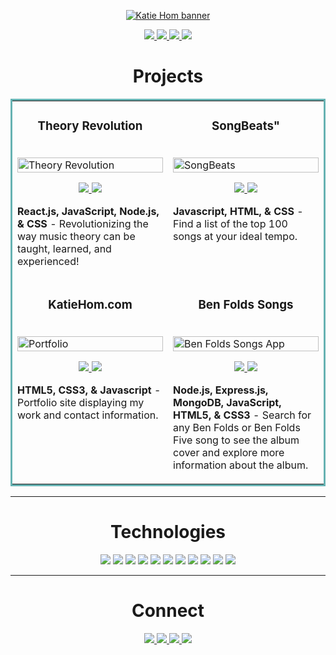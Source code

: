 <p align="center">
  <a href="https://katiehom.netlify.app/" target="_blank" rel="noreferrer"><img src="https://user-images.githubusercontent.com/52755177/167436226-789e3401-1a74-4e71-b6fe-a319fd30c02f.png" alt="Katie Hom banner"></a>
</p>

<p align="center">
  <a href="https://katiehom.netlify.app" target="_blank">
    <img src="https://img.shields.io/static/v1?label=|&message=WEBSITE&color=c90c64&style=plastic&logo=react&logo-color=white"/>
  </a>
  <a href="https://www.linkedin.com/in/katiehom/" target="_blank">
    <img src="https://img.shields.io/static/v1?label=|&message=LINKED-IN&color=1f1591&style=plastic&logo=linkedin&logo-color=white"/>
  </a>
  <a href="https://twitter.com/katiehom" target="_blank">
    <img src="https://img.shields.io/static/v1?label=|&message=TWITTER&color=c90c64&style=plastic&logo=twitter&logo-color=white"/>
  </a>
  <a href="https://angel.co/u/katie-hom" target="_blank">
      <img src="https://img.shields.io/static/v1?label=|&message=ANGEL-LIST&color=1f1591&style=plastic&logo=angellist&logo-color=white"/>
  </a>
</p>


<h1 align="center">Projects</h1>
<table bordercolor="#66b2b2">
  
  <tr>
    <td width="50%" valign="top">
      <h3 align="center">Theory Revolution</h3>
        <br />
        <a target="_blank" href="https://theoryrevolution.com">
            <img src="https://user-images.githubusercontent.com/52755177/180623890-6179f79a-82f7-4336-bf2f-adaedaa1eb44.gif" width="100%" alt="Theory Revolution"/>
        </a>
        <br />
        <p align="center">
          
  <a href="https://github.com/katiehom/theoryrevolution" target="_blank">
    <img src="https://img.shields.io/static/v1?label=|&message=REPO&color=1f1591&style=plastic&logo=github&logo-color=white"/>
  </a>  
  <a href="https://theoryrevolution.com" target="_blank">
    <img src="https://img.shields.io/static/v1?label=|&message=WEBSITE&color=c90c64&style=plastic&logo=wordpress&logo-color=white"/>
  </a>
      </p>
        <p><strong>React.js, JavaScript, Node.js, & CSS</strong> - Revolutionizing the way music theory can be taught, learned, and experienced!</p>
    </td>
    <td width="50%" valign="top">
      <h3 align="center">SongBeats"</h3>
        <br />
      <a target="_blank" href="https://songbeats.netlify.app">
            <img src="https://user-images.githubusercontent.com/52755177/180622264-8a125f3c-29fe-46a7-8696-4ffd6c0f8ee8.gif" width="100%"  alt="SongBeats"/>
        </a>
        <br />
        <p align="center">
          
  <a href="https://github.com/katiehom/song-beats" target="_blank">
    <img src="https://img.shields.io/static/v1?label=|&message=REPO&color=1f1591&style=plastic&logo=github&logo-color=white"/>
  </a>
  <a href="https://songbeats.netlify.app" target="_blank">
    <img src="https://img.shields.io/static/v1?label=|&message=WEBSITE&color=c90c64&style=plastic&logo=wordpress&logo-color=white"/>
  </a>
      </p>
        <p><strong>Javascript, HTML, & CSS</strong> - Find a list of the top 100 songs at your ideal tempo.</p>
    </td>
  </tr>
  
  <tr>
    <td width="50%" valign="top">
      <h3 align="center">KatieHom.com</h3>
      <br />
        <a target="_blank" href="https://katiehom.netlify.app">
          <img src="https://user-images.githubusercontent.com/52755177/180623739-fbf4f9ef-d1e2-4cb3-8717-0f139b4af221.gif" width="100%" alt="Portfolio"/>
        </a>
      <br />
        <p align="center">
  <a href="https://github.com/katiehom/katie-hom" target="_blank">
    <img src="https://img.shields.io/static/v1?label=|&message=REPO&color=1f1591&style=plastic&logo=github&logo-color=white"/>
  </a>
  <a href="http://katiehom.netlify.app" target="_blank">
    <img src="https://img.shields.io/static/v1?label=|&message=WEBSITE&color=c90c64&style=plastic&logo=wordpress&logo-color=white"/>
  </a>
      </p>
        <p><strong>HTML5, CSS3, & Javascript</strong> - Portfolio site displaying my work and contact information.</p>
    </td>
    <td width="50%" valign="top">
      <h3 align="center">Ben Folds Songs</h3>
        <br />
        <a target="_blank" href="https://ben-folds-api.netlify.app/">
          <img src="https://user-images.githubusercontent.com/52755177/180620874-046f569b-c38d-499e-8829-994d57615383.gif" width="100%" alt="Ben Folds Songs App"/>
        </a>
        <br />
        <p align="center">
          
  <a href="https://github.com/katiehom/ben-folds-api" target="_blank">
    <img src="https://img.shields.io/static/v1?label=|&message=REPO&color=1f1591&style=plastic&logo=github&logo-color=white"/>
  </a>
  <a href="https://ben-folds-api.netlify.app" target="_blank">
    <img src="https://img.shields.io/static/v1?label=|&message=WEBSITE&color=c90c64&style=plastic&logo=wordpress&logo-color=white"/>
  </a>
      </p>
        <p><strong>Node.js, Express.js, MongoDB, JavaScript, HTML5, & CSS3</strong> - Search for any Ben Folds or Ben Folds Five song to see the album cover and explore more information about the album.</p>
    </td>
  </tr>
</table>

-----------

<h1 align="center">Technologies</h1>


<p align="center">
    <img src="https://img.shields.io/static/v1?label=|&message=HTML5&color=1f1591&style=plastic&logo=html5"/>
    <img src="https://img.shields.io/static/v1?label=|&message=CSS3&color=1f1591&style=plastic&logo=css3"/>
    <img src="https://img.shields.io/static/v1?label=|&message=FIGMA&color=5505f5&style=plastic&logo=figma"/>
    <img src="https://img.shields.io/static/v1?label=|&message=WORDPRESS&color=7105f5&style=plastic&logo=wordpress"/>
    <img src="https://img.shields.io/static/v1?label=|&message=JAVASCRIPT&color=8d05f5&style=plastic&logo=javascript"/>
    <img src="https://img.shields.io/static/v1?label=|&message=BOOTSTRAP&color=c905f5&style=plastic&logo=bootstrap"/>
    <img src="https://img.shields.io/static/v1?label=|&message=REACT.JS&color=c905f5&style=plastic&logo=react"/>
    <img src="https://img.shields.io/static/v1?label=|&message=NODE&color=f505b9&style=plastic&logo=node"/>
    <img src="https://img.shields.io/static/v1?label=|&message=MONGO-DB&color=f505b9&style=plastic&logo=mongodb"/>
    <img src="https://img.shields.io/static/v1?label=|&message=EXPRESS&color=f505b9&style=plastic&logo=express"/>
    <img src="https://img.shields.io/static/v1?label=|&message=GIT&color=f50589&style=plastic&logo=git"/>
</p>

----------


<h1 align="center">Connect</h1>
<p align="center">
  <a href="https://katiehom.netlify.app" target="_blank">
    <img src="https://img.shields.io/static/v1?label=|&message=WEBSITE&color=c90c64&style=plastic&logo=react&logo-color=white"/>
  </a>
  <a href="https://www.linkedin.com/in/katiehom/" target="_blank">
    <img src="https://img.shields.io/static/v1?label=|&message=LINKED-IN&color=1f1591&style=plastic&logo=linkedin&logo-color=white"/>
  </a>
  <a href="https://twitter.com/katiehom" target="_blank">
    <img src="https://img.shields.io/static/v1?label=|&message=TWITTER&color=c90c64&style=plastic&logo=twitter&logo-color=white"/>
  </a>
  <a href="https://angel.co/u/katie-hom" target="_blank">
      <img src="https://img.shields.io/static/v1?label=|&message=ANGEL-LIST&color=1f1591&style=plastic&logo=angellist&logo-color=white"/>
  </a>
</p>
